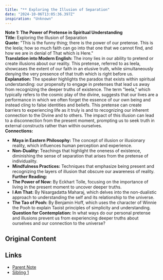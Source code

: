 ```yaml
---
title: "** Exploring the Illusion of Separation"
date: "2024-10-06T13:05:36.397Z"
inspiration: "Unknown"
---
```



**Note 1: The Power of Pretense in Spiritual Understanding**  
**Title:** Exploring the Illusion of Separation  
**Quote:** "This is the funny thing; there is the power of our pretense. This is the leela; how so much faith can go into that one that we cannot find, and how we are in denial of That which is Here."  
**Translation into Modern English:** The irony lies in our ability to pretend or create illusions about our reality. This pretense, referred to as leela, showcases the extent of our faith in an elusive truth, while simultaneously denying the very presence of that truth which is right before us.  
**Explanation:** The speaker highlights the paradox that exists within spiritual understanding: our propensity to engage in pretenses that lead us away from recognizing the deeper truths of existence. The term "leela," which typically refers to the cosmic play of the divine, suggests that our lives are a performance in which we often forget the essence of our own being and instead cling to false identities and beliefs. This pretense can create barriers to experiencing life as it truly is and to recognizing our inherent connection to the Divine and to others. The impact of this illusion can lead to a disconnection from the present moment, prompting us to seek truth in external constructs rather than within ourselves.  
**Connections:**  
- **Maya in Eastern Philosophy:** The concept of illusion or illusionary reality, which influences human perception and experience.  
- **Non-Duality:** Teachings that highlight the oneness of existence, diminishing the sense of separation that arises from the pretense of individuality.  
- **Mindfulness Practices:** Techniques that emphasize being present and recognizing the layers of illusion that obscure our awareness of reality.  
**Further Reading:**  
- **The Power of Now:** By Eckhart Tolle, focusing on the importance of living in the present moment to uncover deeper truths.  
- **I Am That:** By Nisargadatta Maharaj, which delves into the non-dualistic approach to understanding the self and its relationship to the universe.  
- **The Tao of Pooh:** By Benjamin Hoff, which uses the character of Winnie the Pooh to explain Taoist principles of simplicity and understanding.  
**Question for Contemplation:** In what ways do our personal pretense and illusions prevent us from experiencing deeper truths about ourselves and our connection to the universe?

## Original Content



## Links

- [Parent Note](/parent-note.md)
- [Sibling 1](/zettel1.md)
